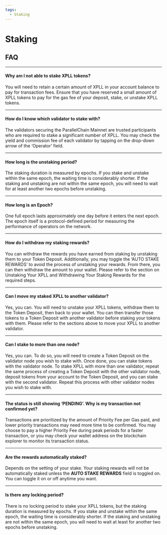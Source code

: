 ```yaml
---
tags:
  - Staking
---
```


# Staking

## FAQ
---

#### Why am I not able to stake XPLL tokens?
You will need to retain a certain amount of XPLL in your account balance to pay for transaction fees. Ensure that you have reserved a small amount of XPLL tokens to pay for the gas fee of your deposit, stake, or unstake XPLL tokens.

---

#### How do I know which validator to stake with?
The validators securing the ParallelChain Mainnet are trusted participants who are required to stake a significant number of XPLL. You may check the yield and commission fee of each validator by tapping on the drop-down arrow of the ‘Operator’ field.

---

#### How long is the unstaking period?
The staking duration is measured by epochs. If you stake and unstake within the same epoch, the waiting time is considerably shorter. If the staking and unstaking are not within the same epoch, you will need to wait for at least another two epochs before unstaking.

---

#### How long is an Epoch?
One full epoch lasts approximately one day before it enters the next epoch. The epoch itself is a protocol-defined period for measuring the performance of operators on the network.

---

#### How do I withdraw my staking rewards?
You can withdraw the rewards you have earned from staking by unstaking them to your Token Deposit. Additionally, you may toggle the ‘AUTO STAKE REWARDS’ to avoid the process of unstaking your rewards. From there, you can then withdraw the amount to your wallet. Please refer to the section on Unstaking Your XPLL and Withdrawing Your Staking Rewards for the required steps.

---

#### Can I move my staked XPLL to another validator?
Yes, you can. You will need to unstake your XPLL tokens, withdraw them to the Token Deposit, then back to your wallet. You can then transfer those tokens to a Token Deposit with another validator before staking your tokens with them. Please refer to the sections above to move your XPLL to another validator.

---

#### Can I stake to more than one node?
Yes, you can. To do so, you will need to create a Token Deposit on the validator node you wish to stake with. Once done, you can stake tokens with the validator node. To stake XPLL with more than one validator, repeat the same process of creating a Token Deposit with the other validator node, deposit tokens from your account to the Token Deposit, and you can stake with the second validator. Repeat this process with other validator nodes you wish to stake with.

---

#### The status is still showing ‘PENDING’. Why is my transaction not confirmed yet?
Transactions are prioritized by the amount of Priority Fee per Gas paid, and lower priority transactions may need more time to be confirmed. You may choose to pay a higher Priority Fee during peak periods for a faster transaction, or you may check your wallet address on the blockchain explorer to monitor its transaction status.

---

#### Are the rewards automatically staked?
Depends on the setting of your stake. Your staking rewards will not be automatically staked unless the **AUTO STAKE REWARDS** field is toggled on. You can toggle it on or off anytime you want.

---

#### Is there any locking period?
There is no locking period to stake your XPLL tokens, but the staking duration is measured by epochs. If you stake and unstake within the same epoch, the waiting time is considerably shorter. If the staking and unstaking are not within the same epoch, you will need to wait at least for another two epochs before unstaking.

